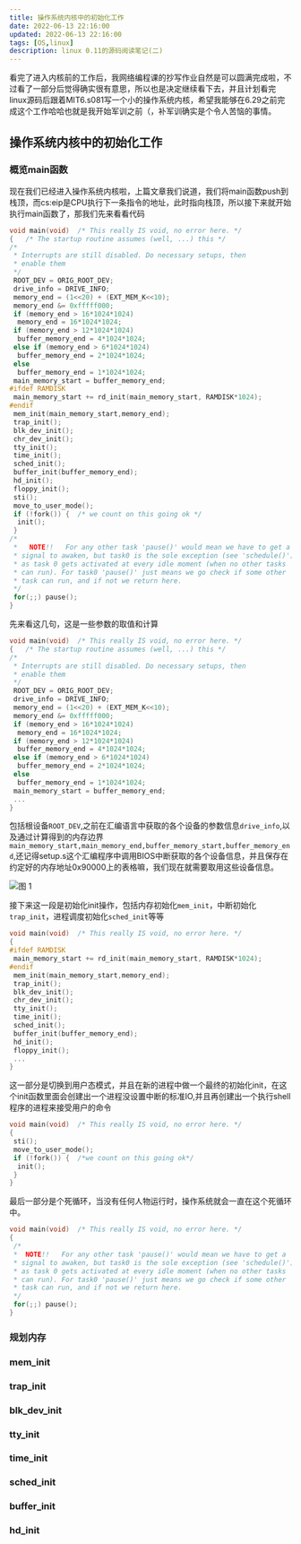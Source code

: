 ```yaml
---
title: 操作系统内核中的初始化工作
date: 2022-06-13 22:16:00
updated: 2022-06-13 22:16:00
tags: [OS,linux]
description: linux 0.11的源码阅读笔记(二)
---
```


看完了进入内核前的工作后，我网络编程课的抄写作业自然是可以圆满完成啦，不过看了一部分后觉得确实很有意思，所以也是决定继续看下去，并且计划看完linux源码后跟着MIT6.s081写一个小的操作系统内核，希望我能够在6.29之前完成这个工作哈哈也就是我开始军训之前（，补军训确实是个令人苦恼的事情。

## 操作系统内核中的初始化工作

### 概览main函数

现在我们已经进入操作系统内核啦，上篇文章我们说道，我们将main函数push到栈顶，而cs:eip是CPU执行下一条指令的地址，此时指向栈顶，所以接下来就开始执行main函数了，那我们先来看看代码

```c
void main(void)  /* This really IS void, no error here. */
{   /* The startup routine assumes (well, ...) this */
/*
 * Interrupts are still disabled. Do necessary setups, then
 * enable them
 */
 ROOT_DEV = ORIG_ROOT_DEV;
 drive_info = DRIVE_INFO;
 memory_end = (1<<20) + (EXT_MEM_K<<10);
 memory_end &= 0xfffff000;
 if (memory_end > 16*1024*1024)
  memory_end = 16*1024*1024;
 if (memory_end > 12*1024*1024) 
  buffer_memory_end = 4*1024*1024;
 else if (memory_end > 6*1024*1024)
  buffer_memory_end = 2*1024*1024;
 else
  buffer_memory_end = 1*1024*1024;
 main_memory_start = buffer_memory_end;
#ifdef RAMDISK
 main_memory_start += rd_init(main_memory_start, RAMDISK*1024);
#endif
 mem_init(main_memory_start,memory_end);
 trap_init();
 blk_dev_init();
 chr_dev_init();
 tty_init();
 time_init();
 sched_init();
 buffer_init(buffer_memory_end);
 hd_init();
 floppy_init();
 sti();
 move_to_user_mode();
 if (!fork()) {  /* we count on this going ok */
  init();
 }
/*
 *   NOTE!!   For any other task 'pause()' would mean we have to get a
 * signal to awaken, but task0 is the sole exception (see 'schedule()')
 * as task 0 gets activated at every idle moment (when no other tasks
 * can run). For task0 'pause()' just means we go check if some other
 * task can run, and if not we return here.
 */
 for(;;) pause();
}
```

先来看这几句，这是一些参数的取值和计算

```C
void main(void)  /* This really IS void, no error here. */
{   /* The startup routine assumes (well, ...) this */
/*
 * Interrupts are still disabled. Do necessary setups, then
 * enable them
 */
 ROOT_DEV = ORIG_ROOT_DEV;
 drive_info = DRIVE_INFO;
 memory_end = (1<<20) + (EXT_MEM_K<<10);
 memory_end &= 0xfffff000;
 if (memory_end > 16*1024*1024)
  memory_end = 16*1024*1024;
 if (memory_end > 12*1024*1024) 
  buffer_memory_end = 4*1024*1024;
 else if (memory_end > 6*1024*1024)
  buffer_memory_end = 2*1024*1024;
 else
  buffer_memory_end = 1*1024*1024;
 main_memory_start = buffer_memory_end;
 ...
}
```

包括根设备`ROOT_DEV`,之前在汇编语言中获取的各个设备的参数信息`drive_info`,以及通过计算得到的内存边界`main_memory_start,main_memory_end,buffer_memory_start,buffer_memory_end`,还记得setup.s这个汇编程序中调用BIOS中断获取的各个设备信息，并且保存在约定好的内存地址0x90000上的表格嘛，我们现在就需要取用这些设备信息。

![图 1](https://s2.loli.net/2022/06/14/j4HYiR9cEwKD7as.png)  

接下来这一段是初始化init操作，包括内存初始化`mem_init`，中断初始化`trap_init`，进程调度初始化`sched_init`等等

```c
void main(void)  /* This really IS void, no error here. */
{
#ifdef RAMDISK
 main_memory_start += rd_init(main_memory_start, RAMDISK*1024);
#endif
 mem_init(main_memory_start,memory_end);
 trap_init();
 blk_dev_init();
 chr_dev_init();
 tty_init();
 time_init();
 sched_init();
 buffer_init(buffer_memory_end);
 hd_init();
 floppy_init();
 ...
}
```

这一部分是切换到用户态模式，并且在新的进程中做一个最终的初始化init，在这个init函数里面会创建出一个进程没设置中断的标准IO,并且再创建出一个执行shell程序的进程来接受用户的命令

```c
void main(void)  /* This really IS void, no error here. */
{
 sti();
 move_to_user_mode();
 if (!fork()) {  /*we count on this going ok*/
  init();
 }
}
```

最后一部分是个死循环，当没有任何人物运行时，操作系统就会一直在这个死循环中。

```c
void main(void)  /* This really IS void, no error here. */
{
 /*
 *  NOTE!!   For any other task 'pause()' would mean we have to get a
 * signal to awaken, but task0 is the sole exception (see 'schedule()')
 * as task 0 gets activated at every idle moment (when no other tasks
 * can run). For task0 'pause()' just means we go check if some other
 * task can run, and if not we return here.
 */
 for(;;) pause();
}
```

### 规划内存


### mem_init

### trap_init

### blk_dev_init

### tty_init

### time_init

### sched_init

### buffer_init

### hd_init
